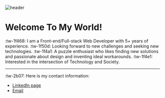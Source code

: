 ![header](https://drive.google.com/uc?export=download&id=15Ji1DnMm0BuOcMt8KNk8Ic4paGRhVc4v)
#  Welcome To My World!
:tw-1f468: I am a Front-end/Full-stack Web Developer with 5+ years of experience.
:tw-1f50d:  Looking forward to new challenges and seeking new technologies.
 :tw-1f4a1: A puzzle enthusiast who likes finding new solutions and passionate about design and inventing ideal workarounds.
 :tw-1f4e1: Interested in the intersection of Technology and Society.

------------
 :tw-2b07: Here is my contact information:
- [LinkedIn page](https://www.linkedin.com/in/hoomantalakian/ "My LinkedIn Page")
- [Email](mailto:hooman.talakian@gmail.com "Email")
